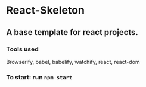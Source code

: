 # React-Skeleton
## A base template for react projects.
### Tools used
Browserify, babel, babelify, watchify, react, react-dom
### To start: run ```npm start```
